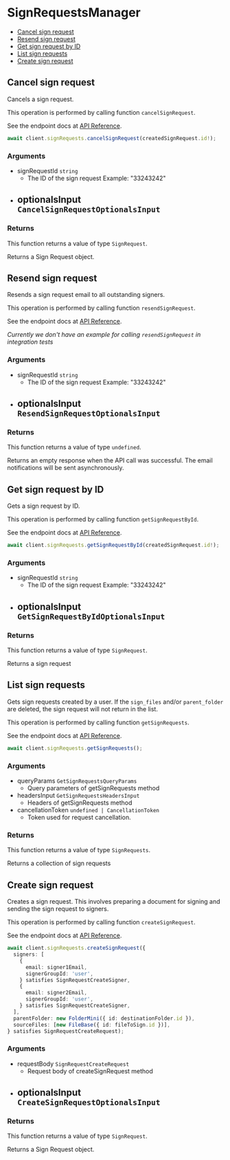 # SignRequestsManager

- [Cancel sign request](#cancel-sign-request)
- [Resend sign request](#resend-sign-request)
- [Get sign request by ID](#get-sign-request-by-id)
- [List sign requests](#list-sign-requests)
- [Create sign request](#create-sign-request)

## Cancel sign request

Cancels a sign request.

This operation is performed by calling function `cancelSignRequest`.

See the endpoint docs at
[API Reference](https://developer.box.com/reference/post-sign-requests-id-cancel/).

<!-- sample post_sign_requests_id_cancel -->

```ts
await client.signRequests.cancelSignRequest(createdSignRequest.id!);
```

### Arguments

- signRequestId `string`
  - The ID of the sign request Example: "33243242"
- optionalsInput `CancelSignRequestOptionalsInput`
  -

### Returns

This function returns a value of type `SignRequest`.

Returns a Sign Request object.

## Resend sign request

Resends a sign request email to all outstanding signers.

This operation is performed by calling function `resendSignRequest`.

See the endpoint docs at
[API Reference](https://developer.box.com/reference/post-sign-requests-id-resend/).

_Currently we don't have an example for calling `resendSignRequest` in integration tests_

### Arguments

- signRequestId `string`
  - The ID of the sign request Example: "33243242"
- optionalsInput `ResendSignRequestOptionalsInput`
  -

### Returns

This function returns a value of type `undefined`.

Returns an empty response when the API call was successful.
The email notifications will be sent asynchronously.

## Get sign request by ID

Gets a sign request by ID.

This operation is performed by calling function `getSignRequestById`.

See the endpoint docs at
[API Reference](https://developer.box.com/reference/get-sign-requests-id/).

<!-- sample get_sign_requests_id -->

```ts
await client.signRequests.getSignRequestById(createdSignRequest.id!);
```

### Arguments

- signRequestId `string`
  - The ID of the sign request Example: "33243242"
- optionalsInput `GetSignRequestByIdOptionalsInput`
  -

### Returns

This function returns a value of type `SignRequest`.

Returns a sign request

## List sign requests

Gets sign requests created by a user. If the `sign_files` and/or
`parent_folder` are deleted, the sign request will not return in the list.

This operation is performed by calling function `getSignRequests`.

See the endpoint docs at
[API Reference](https://developer.box.com/reference/get-sign-requests/).

<!-- sample get_sign_requests -->

```ts
await client.signRequests.getSignRequests();
```

### Arguments

- queryParams `GetSignRequestsQueryParams`
  - Query parameters of getSignRequests method
- headersInput `GetSignRequestsHeadersInput`
  - Headers of getSignRequests method
- cancellationToken `undefined | CancellationToken`
  - Token used for request cancellation.

### Returns

This function returns a value of type `SignRequests`.

Returns a collection of sign requests

## Create sign request

Creates a sign request. This involves preparing a document for signing and
sending the sign request to signers.

This operation is performed by calling function `createSignRequest`.

See the endpoint docs at
[API Reference](https://developer.box.com/reference/post-sign-requests/).

<!-- sample post_sign_requests -->

```ts
await client.signRequests.createSignRequest({
  signers: [
    {
      email: signer1Email,
      signerGroupId: 'user',
    } satisfies SignRequestCreateSigner,
    {
      email: signer2Email,
      signerGroupId: 'user',
    } satisfies SignRequestCreateSigner,
  ],
  parentFolder: new FolderMini({ id: destinationFolder.id }),
  sourceFiles: [new FileBase({ id: fileToSign.id })],
} satisfies SignRequestCreateRequest);
```

### Arguments

- requestBody `SignRequestCreateRequest`
  - Request body of createSignRequest method
- optionalsInput `CreateSignRequestOptionalsInput`
  -

### Returns

This function returns a value of type `SignRequest`.

Returns a Sign Request object.
